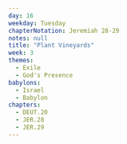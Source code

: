 ```yaml
---
day: 16
weekday: Tuesday
chapterNotation: Jeremiah 28-29
notes: null
title: "Plant Vineyards"
week: 3
themes:
  - Exile
  - God's Presence
babylons:
  - Israel
  - Babylon
chapters:
  - DEUT.20
  - JER.28
  - JER.29
---
```

